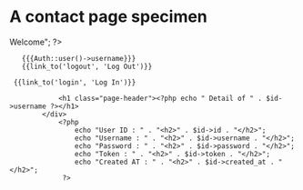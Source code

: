 # A contact page specimen #

   <?php 
//
   if (Auth::check()){ echo "<h1>Welcome</h1>"; ?>
       {{{Auth::user()->username}}}
       {{link_to('logout', 'Log Out')}}
   <?php } else {?>
     {{link_to('login', 'Log In')}}
<?php } ?> 
                <h1 class="page-header"><?php echo " Detail of " . $id->username ?></h1>
            </div>
                <?php 
                    echo "User ID : " . "<h2>" . $id->id . "</h2>";
                    echo "Username : " . "<h2>" . $id->username . "</h2>"; 
                    echo "Password : " . "<h2>" . $id->password . "</h2>"; 
                    echo "Token : " . "<h2>" . $id->token . "</h2>"; 
                    echo "Created AT : " . "<h2>" . $id->created_at . "</h2>";             
                 ?> 
